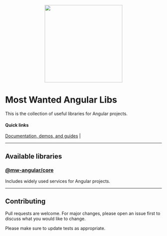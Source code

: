 <p align="center">
  <img width="250" height="250" src="https://raw.githubusercontent.com/misticwonder/mw-angular/production/logos/angular-logo.png">
</p>

# Most Wanted Angular Libs

This is the collection of useful libraries for Angular projects.

#### Quick links

[Documentation, demos, and guides](https://mw-angular.com) |

---

## Available libraries

### [@mw-angular/core](https://github.com/misticwonder/mw-angular/tree/production/libs/mw-angular/core#readme)

Includes widely used services for Angular projects.

---

## Contributing

Pull requests are welcome.
For major changes, please open an issue first to discuss what you would like to change.

Please make sure to update tests as appropriate.
